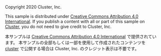 Copyright 2020 Cluster, Inc.

This sample is distributed under [Creative Commons Attribution 4.0 International](https://creativecommons.org/licenses/by/4.0/).
If you publish a content with all or part of this sample on [Cluster](https://cluster.mu), you do not need to give credit to Cluster, Inc.

本サンプルは [Creative Commons Attribution 4.0 International](https://creativecommons.org/licenses/by/4.0/) で提供されています。
本サンプルの全部もしくは一部を使用して作成されたコンテンツを [cluster](https://cluster.mu/) で公開する場合は Cluster, Inc. のクレジット表示は不要です。
